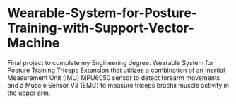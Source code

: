 # Wearable-System-for-Posture-Training-with-Support-Vector-Machine
Final project to complete my Engineering degree. Wearable System for Posture Training Triceps Extension that utilizes a combination of an Inertial Measurement Unit (IMU) MPU6050 sensor to detect forearm movements and a Muscle Sensor V3 (EMG) to measure triceps brachii muscle activity in the upper arm.
